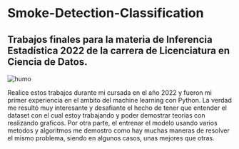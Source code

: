 # Smoke-Detection-Classification
## Trabajos finales para la materia de Inferencia Estadística 2022 de la carrera de Licenciatura en Ciencia de Datos.
![humo](https://user-images.githubusercontent.com/114876710/227321306-c58d9492-98f6-448e-bb21-b1023c71c479.jpg)

Realice estos trabajos durante mi cursada en el año 2022 y fueron mi primer experiencia en el ambito del machine learning con Python.
La verdad me resultó muy interesante y desafiante el hecho de tener que entender el dataset con el cual estoy trabajando y poder demostrar teorias con realizando graficos.
Por otra parte, el entrenar el modelo usando varios metodos y algoritmos me demostro como hay muchas maneras de resolver el mismo problema, siendo en algunos casos, unas mejores que otras.
